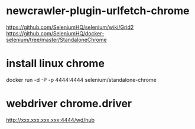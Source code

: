 # newcrawler-plugin-urlfetch-chrome

https://github.com/SeleniumHQ/selenium/wiki/Grid2
https://github.com/SeleniumHQ/docker-selenium/tree/master/StandaloneChrome

# install linux chrome

  docker run -d -P -p 4444:4444 selenium/standalone-chrome

# webdriver chrome.driver

  http://xxx.xxx.xxx.xxx:4444/wd/hub



